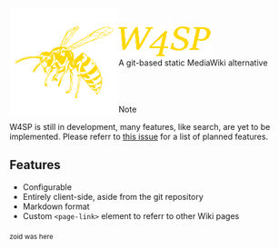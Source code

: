 <p>
<img alt="W4SP Logo" src="./img/wasp.png" height="192px" align="left">
<br>
<br>
<img alt="W4SP" src="./img/wasp_compact.png"><br>
A git-based static MediaWiki alternative
<br>
<br>
<br>
<br>
</p>

> [!NOTE]
> W4SP is still in development, many features, like search, are yet to be implemented. Please referr to [this issue](https://github.com/JaegerwaldDev/W4SP/issues/1) for a list of planned features.

## Features
- Configurable
- Entirely client-side, aside from the git repository
- Markdown format
- Custom `<page-link>` element to referr to other Wiki pages

<sub>zoid was here</sub>
